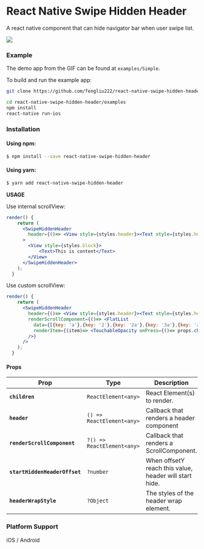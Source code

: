 # React Native Swipe Hidden Header

A react native component that can hide navigator bar when user swipe list.

![](http://ww1.sinaimg.cn/large/56628d96ly1ffj9k63enjg207k0dcn9q.gif)

### Example
The demo app from the GIF can be found at `examples/Simple`.

To build and run the example app:

```bash
git clone https://github.com/fengliu222/react-native-swipe-hidden-header.git

cd react-native-swipe-hidden-header/examples
npm install
react-native run-ios
```

### Installation

#### Using npm:

```sh
$ npm install --save react-native-swipe-hidden-header
```

#### Using yarn:

```sh
$ yarn add react-native-swipe-hidden-header
```

**USAGE**

Use internal scrollView:

```jsx
render() {
    return (
      <SwipeHiddenHeader
        header={()=> <View style={styles.header}><Text style={styles.headerText}>Header</Text></View>}
      >
        <View style={styles.block}>
            <Text>This is content</Text>
        </View>
      </SwipeHiddenHeader>
    );
  }
```

Use custom scrollView:

```jsx
render() {
    return (
      <SwipeHiddenHeader
        header={()=> <View style={styles.header}><Text style={styles.headerText}>Custom</Text></View>}
        renderScrollComponent={()=> <FlatList
          data={[{key: 'a'},{key: '2'},{key: '2a'},{key: '3a'},{key: 'a4'},{key: 'a1'}, {key: 'b'}, {key: 'b2'}, {key: 'b3'}, {key: 'b1'}]}
          renderItem={(item)=> <TouchableOpacity onPress={()=> props.changeType('normal')} style={styles.block}><Text>Tap here to Custom list view</Text></TouchableOpacity>}
        />}
      />
    );
  }
```

#### Props

| Prop | Type | Description |
|---|---|---|
|**`children`**|`ReactElement<any>`|React Element(s) to render.|
|**`header`**|`() => ReactElement<any>`|Callback that renders a header component|
|**`renderScrollComponent`**|`?() => ReactElement<any>`|Callback that renders a ScrollComponent.|
|**`startHiddenHeaderOffset`**|`?number`|When offsetY reach this value, header will start hide.|
|**`headerWrapStyle`**|`?Object`|The styles of the header wrap element.|

### Platform Support

iOS / Android